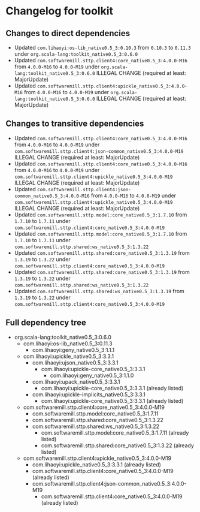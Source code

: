 # Changelog for toolkit

## Changes to direct dependencies
 - Updated `com.lihaoyi:os-lib_native0.5_3:0.10.3` from `0.10.3` to `0.11.3` under `org.scala-lang:toolkit_native0.5_3:0.6.0`
 - Updated `com.softwaremill.sttp.client4:core_native0.5_3:4.0.0-M16` from `4.0.0-M16` to `4.0.0-M19` under `org.scala-lang:toolkit_native0.5_3:0.6.0` ILLEGAL CHANGE (required at least: MajorUpdate)
 - Updated `com.softwaremill.sttp.client4:upickle_native0.5_3:4.0.0-M16` from `4.0.0-M16` to `4.0.0-M19` under `org.scala-lang:toolkit_native0.5_3:0.6.0` ILLEGAL CHANGE (required at least: MajorUpdate)

## Changes to transitive dependencies
 - Updated `com.softwaremill.sttp.client4:core_native0.5_3:4.0.0-M16` from `4.0.0-M16` to `4.0.0-M19` under `com.softwaremill.sttp.client4:json-common_native0.5_3:4.0.0-M19` ILLEGAL CHANGE (required at least: MajorUpdate)
 - Updated `com.softwaremill.sttp.client4:core_native0.5_3:4.0.0-M16` from `4.0.0-M16` to `4.0.0-M19` under `com.softwaremill.sttp.client4:upickle_native0.5_3:4.0.0-M19` ILLEGAL CHANGE (required at least: MajorUpdate)
 - Updated `com.softwaremill.sttp.client4:json-common_native0.5_3:4.0.0-M16` from `4.0.0-M16` to `4.0.0-M19` under `com.softwaremill.sttp.client4:upickle_native0.5_3:4.0.0-M19` ILLEGAL CHANGE (required at least: MajorUpdate)
 - Updated `com.softwaremill.sttp.model:core_native0.5_3:1.7.10` from `1.7.10` to `1.7.11` under `com.softwaremill.sttp.client4:core_native0.5_3:4.0.0-M19`
 - Updated `com.softwaremill.sttp.model:core_native0.5_3:1.7.10` from `1.7.10` to `1.7.11` under `com.softwaremill.sttp.shared:ws_native0.5_3:1.3.22`
 - Updated `com.softwaremill.sttp.shared:core_native0.5_3:1.3.19` from `1.3.19` to `1.3.22` under `com.softwaremill.sttp.client4:core_native0.5_3:4.0.0-M19`
 - Updated `com.softwaremill.sttp.shared:core_native0.5_3:1.3.19` from `1.3.19` to `1.3.22` under `com.softwaremill.sttp.shared:ws_native0.5_3:1.3.22`
 - Updated `com.softwaremill.sttp.shared:ws_native0.5_3:1.3.19` from `1.3.19` to `1.3.22` under `com.softwaremill.sttp.client4:core_native0.5_3:4.0.0-M19`

## Full dependency tree

 - org.scala-lang:toolkit_native0.5_3:0.6.0
   - com.lihaoyi:os-lib_native0.5_3:0.11.3
     - com.lihaoyi:geny_native0.5_3:1.1.1
   - com.lihaoyi:upickle_native0.5_3:3.3.1
     - com.lihaoyi:ujson_native0.5_3:3.3.1
       - com.lihaoyi:upickle-core_native0.5_3:3.3.1
         - com.lihaoyi:geny_native0.5_3:1.1.0
     - com.lihaoyi:upack_native0.5_3:3.3.1
       - com.lihaoyi:upickle-core_native0.5_3:3.3.1 (already listed)
     - com.lihaoyi:upickle-implicits_native0.5_3:3.3.1
       - com.lihaoyi:upickle-core_native0.5_3:3.3.1 (already listed)
   - com.softwaremill.sttp.client4:core_native0.5_3:4.0.0-M19
     - com.softwaremill.sttp.model:core_native0.5_3:1.7.11
     - com.softwaremill.sttp.shared:core_native0.5_3:1.3.22
     - com.softwaremill.sttp.shared:ws_native0.5_3:1.3.22
       - com.softwaremill.sttp.model:core_native0.5_3:1.7.11 (already listed)
       - com.softwaremill.sttp.shared:core_native0.5_3:1.3.22 (already listed)
   - com.softwaremill.sttp.client4:upickle_native0.5_3:4.0.0-M19
     - com.lihaoyi:upickle_native0.5_3:3.3.1 (already listed)
     - com.softwaremill.sttp.client4:core_native0.5_3:4.0.0-M19 (already listed)
     - com.softwaremill.sttp.client4:json-common_native0.5_3:4.0.0-M19
       - com.softwaremill.sttp.client4:core_native0.5_3:4.0.0-M19 (already listed)
